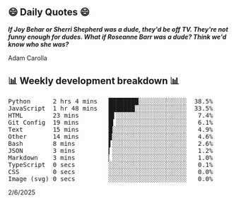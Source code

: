 ## 😄 Daily Quotes 😄

_**If Joy Behar or Sherri Shepherd was a dude, they'd be off TV. They're not funny enough for dudes. What if Roseanne Barr was a dude? Think we'd know who she was?**_

Adam Carolla



## 📊 Weekly development breakdown 📊

<pre>Python      2 hrs 4 mins   ████████░░░░░░░░░░░░░  38.5%
JavaScript  1 hr 48 mins   ███████░░░░░░░░░░░░░░  33.5%
HTML        23 mins        █▌░░░░░░░░░░░░░░░░░░░   7.4%
Git Config  19 mins        █▎░░░░░░░░░░░░░░░░░░░   6.1%
Text        15 mins        █░░░░░░░░░░░░░░░░░░░░   4.9%
Other       14 mins        ▉░░░░░░░░░░░░░░░░░░░░   4.6%
Bash        8 mins         ▌░░░░░░░░░░░░░░░░░░░░   2.6%
JSON        3 mins         ▎░░░░░░░░░░░░░░░░░░░░   1.2%
Markdown    3 mins         ▏░░░░░░░░░░░░░░░░░░░░   1.0%
TypeScript  0 secs         ░░░░░░░░░░░░░░░░░░░░░   0.1%
CSS         0 secs         ░░░░░░░░░░░░░░░░░░░░░   0.0%
Image (svg) 0 secs         ░░░░░░░░░░░░░░░░░░░░░   0.0%</pre>

2/6/2025